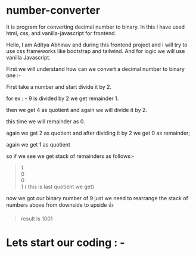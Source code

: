 # number-converter
It is program for converting decimal number to binary. In this I have used html, css, and vanilla-javascript for frontend.

Hello, I am Aditya Abhinav and during this frontend project and i will try to use css frameworks like bootstrap and tailwind.
And for logic we will use vanilla Javascript.

First we will understand how can we convert a decimal number to binary one :-

 First take a number and start divide it by 2.

 for ex : - 9 is divided by 2 we get remainder 1.

 then we get 4 as quotient and again we will divide it by 2.

 this time we will remainder as 0.

 again we get 2 as quotient and after dividing it by 2 we get 0 as remainder;

 again we get 1 as quotient

 so if we see we get stack of remainders as follows:-

 > 1 <br>
 > 0 <br>
 > 0 <br>
 > 1 ( this is last quotient we get)

 now we got our binary number of 9 just we need to rearrange the stack of numbers above from downside to upside 👍

 > result is 1001 

# Lets start our coding : - 



